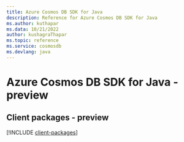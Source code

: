 ```yaml
---
title: Azure Cosmos DB SDK for Java
description: Reference for Azure Cosmos DB SDK for Java
ms.author: kuthapar
ms.data: 10/21/2022
author: kushagraThapar
ms.topic: reference
ms.service: cosmosdb
ms.devlang: java
---
```

# Azure Cosmos DB SDK for Java - preview

## Client packages - preview
[!INCLUDE [client-packages](cosmos-db-client-index.md)]